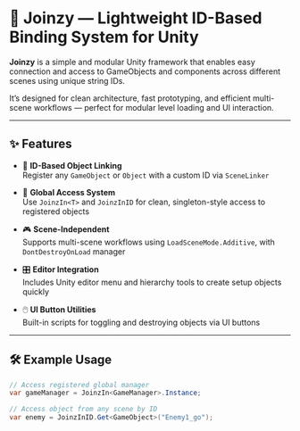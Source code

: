 # 🔧 Joinzy — Lightweight ID-Based Binding System for Unity

**Joinzy** is a simple and modular Unity framework that enables easy connection and access to GameObjects and components across different scenes using unique string IDs.

It’s designed for clean architecture, fast prototyping, and efficient multi-scene workflows — perfect for modular level loading and UI interaction.

---

## ✨ Features

- 🔗 **ID-Based Object Linking**  
  Register any `GameObject` or `Object` with a custom ID via `SceneLinker`

- 🧠 **Global Access System**  
  Use `JoinzIn<T>` and `JoinzInID` for clean, singleton-style access to registered objects

- 🎮 **Scene-Independent**  
  Supports multi-scene workflows using `LoadSceneMode.Additive`, with `DontDestroyOnLoad` manager

- 🎛️ **Editor Integration**  
  Includes Unity editor menu and hierarchy tools to create setup objects quickly

- 🖱️ **UI Button Utilities**  
  Built-in scripts for toggling and destroying objects via UI buttons

---

## 🛠️ Example Usage

```csharp
// Access registered global manager
var gameManager = JoinzIn<GameManager>.Instance;

// Access object from any scene by ID
var enemy = JoinzInID.Get<GameObject>("Enemy1_go");
